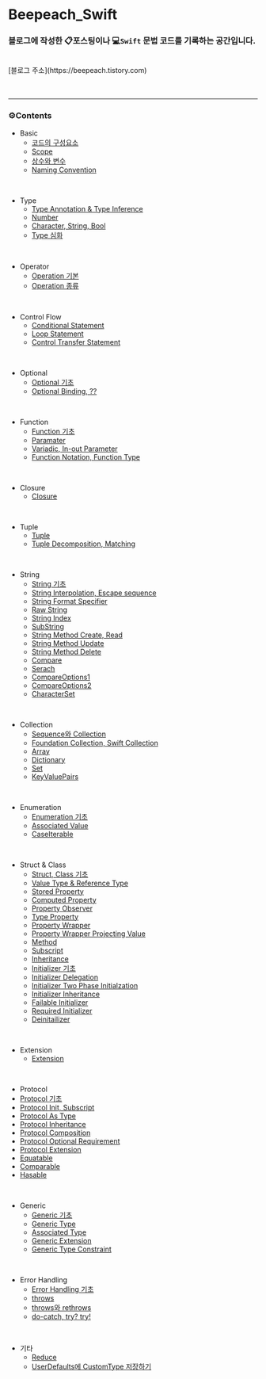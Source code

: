 # Beepeach_Swift
### 블로그에 작성한 📋포스팅이나 💻`Swift` 문법 코드를 기록하는 공간입니다.
<br/>
[블로그 주소](https://beepeach.tistory.com)
<br/><br/><br/>

***
### ⚙️Contents

+ Basic
  + [코드의 구성요소](https://beepeach.tistory.com/6)
  + [Scope](https://beepeach.tistory.com/8)
  + [상수와 변수](https://beepeach.tistory.com/9)
  + [Naming Convention](https://beepeach.tistory.com/10)
<br/>

+ Type
  + [Type Annotation & Type Inference](https://beepeach.tistory.com/11)
  + [Number](https://beepeach.tistory.com/16)
  + [Character, String, Bool](https://beepeach.tistory.com/17)
  + [Type 심화](https://beepeach.tistory.com/19)
<br/>

+ Operator
  + [Operation 기본](https://beepeach.tistory.com/26)
  + [Operation 종류](https://beepeach.tistory.com/27)
<br/>

+ Control Flow
  + [Conditional Statement](https://beepeach.tistory.com/28)
  + [Loop Statement](https://beepeach.tistory.com/30)
  + [Control Transfer Statement](https://beepeach.tistory.com/31)
<br/>
  
+ Optional
  + [Optional 기초](https://beepeach.tistory.com/33)
  + [Optional Binding, ??](https://beepeach.tistory.com/36)
<br/>

+ Function
  + [Function 기초](https://beepeach.tistory.com/38) 
  + [Paramater](https://beepeach.tistory.com/40)
  + [Variadic, In-out Parameter](https://beepeach.tistory.com/42)
  + [Function Notation, Function Type](https://beepeach.tistory.com/44)
 <br/>
  
+ Closure
  + [Closure](https://beepeach.tistory.com/14)
<br/>

+ Tuple
  + [Tuple](https://beepeach.tistory.com/46)
  + [Tuple Decomposition, Matching](https://beepeach.tistory.com/48)
<br/>

+ String
  + [String 기초](https://beepeach.tistory.com/50) 
  + [String Interpolation, Escape sequence](https://beepeach.tistory.com/52)
  + [String Format Specifier](https://beepeach.tistory.com/53)
  + [Raw String](https://beepeach.tistory.com/57)
  + [String Index](https://beepeach.tistory.com/59)
  + [SubString](https://beepeach.tistory.com/61)
  + [String Method Create, Read](https://beepeach.tistory.com/68)
  + [String Method Update](https://beepeach.tistory.com/182)
  + [String Method Delete](https://beepeach.tistory.com/186)
  + [Compare](https://beepeach.tistory.com/187)
  + [Serach](https://beepeach.tistory.com/189)
  + [CompareOptions1](https://beepeach.tistory.com/192)
  + [CompareOptions2](https://beepeach.tistory.com/193)
  + [CharacterSet](https://beepeach.tistory.com/194)
<br/>

+ Collection
  + [Sequence와 Collection](https://beepeach.tistory.com/202)
  + [Foundation Collection, Swift Collection](https://beepeach.tistory.com/22)
  + [Array](https://beepeach.tistory.com/234)
  + [Dictionary](https://beepeach.tistory.com/244)
  + [Set](https://beepeach.tistory.com/287)
  + [KeyValuePairs](https://beepeach.tistory.com/288)
<br/>

+ Enumeration
  + [Enumeration 기초](https://beepeach.tistory.com/290) 
  + [Associated Value](https://beepeach.tistory.com/293)
  + [CaseIterable](https://beepeach.tistory.com/298)
<br/>

+ Struct & Class
  + [Struct, Class 기초](https://beepeach.tistory.com/302)
  + [Value Type & Reference Type](https://beepeach.tistory.com/308)
  + [Stored Property](https://beepeach.tistory.com/315)
  + [Computed Property](https://beepeach.tistory.com/320)
  + [Property Observer](https://beepeach.tistory.com/321)
  + [Type Property](https://beepeach.tistory.com/324)
  + [Property Wrapper](https://beepeach.tistory.com/328)
  + [Property Wrapper Projecting Value](https://beepeach.tistory.com/329)
  + [Method](https://beepeach.tistory.com/351)
  + [Subscript](https://beepeach.tistory.com/360)
  + [Inheritance](https://beepeach.tistory.com/373)
  + [Initializer 기초](https://beepeach.tistory.com/378)
  + [Initializer Delegation](https://beepeach.tistory.com/404)
  + [Initializer Two Phase Initialzation](https://beepeach.tistory.com/411)
  + [Initializer Inheritance](https://beepeach.tistory.com/428)
  + [Failable Initializer](https://beepeach.tistory.com/439)
  + [Required Initializer](https://beepeach.tistory.com/442)
  + [Deinitailizer](https://beepeach.tistory.com/448)
<br/>

+ Extension
  + [Extension](https://beepeach.tistory.com/450)
<br/>

+ Protocol
 + [Protocol 기초](https://beepeach.tistory.com/456)
 + [Protocol Init, Subscript](https://beepeach.tistory.com/459)
 + [Protocol As Type](https://beepeach.tistory.com/460)
 + [Protocol Inheritance](https://beepeach.tistory.com/467)
 + [Protocol Composition](https://beepeach.tistory.com/469)
 + [Protocol Optional Requirement](https://beepeach.tistory.com/477)
 + [Protocol Extension](https://beepeach.tistory.com/492)
 + [Equatable](https://beepeach.tistory.com/534)
 + [Comparable](https://beepeach.tistory.com/536)
 + [Hasable](https://beepeach.tistory.com/539)
<br/>

+ Generic
  + [Generic 기초](https://beepeach.tistory.com/543) 
  + [Generic Type](https://beepeach.tistory.com/546)
  + [Associated Type](https://beepeach.tistory.com/551)
  + [Generic Extension](https://beepeach.tistory.com/578)
  + [Generic Type Constraint](https://beepeach.tistory.com/584)
<br/>

+ Error Handling
  + [Error Handling 기초](https://beepeach.tistory.com/685) 
  + [throws](https://beepeach.tistory.com/686)
  + [throws와 rethrows](https://beepeach.tistory.com/692)
  + [do-catch, try? try!](https://beepeach.tistory.com/688)
<br/>
  
+ 기타
  + [Reduce](https://beepeach.tistory.com/606)
  + [UserDefaults에 CustomType 저장하기](https://github.com/Beepeach/BeePeach_Swift/tree/main/Swift/UserDefault)
